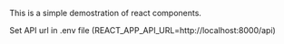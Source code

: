This is a simple demostration of react components.

Set API url in .env file 
(REACT_APP_API_URL=http://localhost:8000/api)



